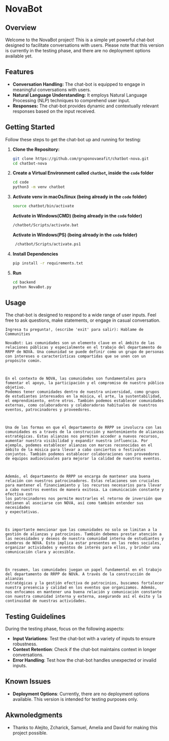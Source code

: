 # NovaBot

## Overview

Welcome to the NovaBot project! This is a simple yet powerful chat-bot designed to facilitate conversations with users. Please note that this version is currently in the testing phase, and there are no deployment options available yet.

## Features

- **Conversation Handling:** The chat-bot is equipped to engage in meaningful conversations with users.
- **Natural Language Understanding:** It employs Natural Language Processing (NLP) techniques to comprehend user input.
- **Responses:** The chat-bot provides dynamic and contextually relevant responses based on the input received.

## Getting Started

Follow these steps to get the chat-bot up and running for testing: 

1. **Clone the Repository:**
   ```bash
   git clone https://github.com/gruponovaeafit/chatbot-nova.git
   cd chatbot-nova
   ```

2. **Create a Virtual Environment called `chatbot`, inside the `code` folder**
   ```bash
   cd code
   python3 -m venv chatbot
   ```

3. **Activate venv in macOs/linux (being already in the `code` folder)**
   ```bash
   source chatbot/bin/activate
   ```  
   **Activate in Windows(CMD) (being already in the `code` folder)**
   ```bash
   /chatbot/Scripts/activate.bat
   ```
   **Activate in Windows(PS) (being already in the `code` folder)**
   ```bash
    /chatbot/Scripts/activate.ps1

   ```
4. **Install Dependencies**
   ```bash
   pip install -r requirements.txt
   ```
5. **Run**
    ```bash
    cd backend
    python NovaBot.py

    ```
## Usage

The chat-bot is designed to respond to a wide range of user inputs. Feel free to ask questions, make statements, or engage in casual conversation.

```
Ingresa tu pregunta!, (escribe 'exit' para salir): Hablame de Communities

NovaBot: Las comunidades son un elemento clave en el ámbito de las relaciones públicas y especialmente en el trabajo del departamento de RRPP de NOVA. Una comunidad se puede definir como un grupo de personas con intereses o características compartidas que se unen con un propósito común.

 

En el contexto de NOVA, las comunidades son fundamentales para fomentar el apoyo, la participación y el compromiso de nuestro público objetivo. 
Podemos tener comunidades dentro de nuestra universidad, como grupos de estudiantes interesados en la música, el arte, la sustentabilidad, el emprendimiento, entre otros. También podemos establecer comunidades externas, como colaboradores y colaboradoras habituales de nuestros eventos, patrocinadores y proveedores.

 

Una de las formas en que el departamento de RRPP se involucra con las comunidades es a través de la construcción y mantenimiento de alianzas estratégicas. Estas alianzas nos permiten acceder a nuevos recursos, aumentar nuestra visibilidad y expandir nuestra influencia. Por ejemplo, podemos establecer alianzas con marcas reconocidas en el ámbito de la música para llevar a cabo conciertos o festivales conjuntos. También podemos establecer colaboraciones con proveedores de equipos audiovisuales para mejorar la calidad de nuestros eventos.

 

Además, el departamento de RRPP se encarga de mantener una buena relación con nuestros patrocinadores. Estas relaciones son cruciales para mantener el financiamiento y los recursos necesarios para llevar a cabo nuestros eventos de manera exitosa. La comunicación constante y efectiva con 
los patrocinadores nos permite mostrarles el retorno de inversión que obtienen al asociarse con NOVA, así como también entender sus necesidades 
y expectativas.

 

Es importante mencionar que las comunidades no solo se limitan a la gestión de alianzas y patrocinios. También debemos prestar atención a las necesidades y deseos de nuestra comunidad interna de estudiantes y miembros de NOVA. Esto implica estar presentes en las redes sociales, organizar actividades y eventos de interés para ellos, y brindar una comunicación clara y accesible.

 

En resumen, las comunidades juegan un papel fundamental en el trabajo del departamento de RRPP de NOVA. A través de la construcción de alianzas 
estratégicas y la gestión efectiva de patrocinios, buscamos fortalecer nuestra presencia y calidad en los eventos que organizamos. Además, nos enfocamos en mantener una buena relación y comunicación constante con nuestra comunidad interna y externa, asegurando así el éxito y la continuidad de nuestras actividades.
```
## Testing Guidelines

During the testing phase, focus on the following aspects:

- **Input Variations**: Test the chat-bot with a variety of inputs to ensure robustness.
- **Context Retention**: Check if the chat-bot maintains context in longer conversations.
- **Error Handling**: Test how the chat-bot handles unexpected or invalid inputs.

## Known Issues

- **Deployment Options**: Currently, there are no deployment options available. This version is intended for testing purposes only.

## Akwnoledgments

- Thanks to Alejito, Zcharick, Samuel, Amelia and David for making this project possible.
